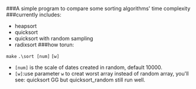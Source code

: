 ###A simple program to compare some sorting algorithms' time complexity
###currently includes:
- heapsort 
- quicksort
- quicksort with random sampling
- radixsort 
###how torun:

`make`
`.\sort [num]` `[w]`  
  - `[num]` is the scale of dates created in random, default 10000.
- `[w]`:use parameter `w` to creat worst array instead of random array, you'll see: quicksort GG but quicksort_random still run well.

